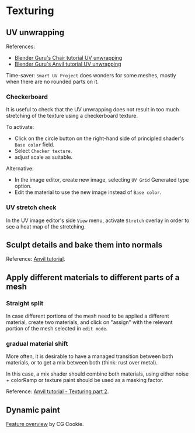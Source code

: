 # Texturing

## UV unwrapping

References:

* [Blender Guru's Chair tutorial UV unwrapping](https://www.youtube.com/watch?v=XeBUfMKKZDo&list=PLjEaoINr3zgEL9UjPTLWQhLFAK7wVaRMR&index=8&t=0s)
* [Blender Guru's Anvil tutorial UV unwrapping](https://www.youtube.com/watch?v=scPSP_U858k&list=PLjEaoINr3zgHJVJF3T3CFUAZ6z11jKg6a&t=0s)

Time-saver: `Smart UV Project` does wonders for some meshes, mostly when there are no rounded parts on it.

### Checkerboard

It is useful to check that the UV unwrapping does not result in too much stretching of the texture using a checkerboard texture.

To activate:

* Click on the circle button on the right-hand side of principled shader's `Base color` field.
* Select `Checker texture`.
* adjust scale as suitable.


Alternative:

* In the image editor, create new image, selecting `UV Grid` Generated type option.
* Edit the material to use the new image instead of `Base color`.


### UV stretch check

In the UV image editor's side `View` menu, activate `Stretch` overlay in order to see a heat map of the stretching.

## Sculpt details and bake them into normals

Reference: [Anvil tutorial](https://www.youtube.com/watch?v=ywSq0bSYLWI&list=PLjEaoINr3zgHJVJF3T3CFUAZ6z11jKg6a&index=7).


## Apply different materials to different parts of a mesh


### Straight split

In case different portions of the mesh need to be applied a different material, create two materials, and click on "assign" with the relevant portion of the mesh selected in `edit mode`.

### gradual material shift

More often, it is desirable to have a managed transition between both materials, or to get a mix between both (think: rust over metal). 

In this case, a mix shader should combine both materials, using either noise + colorRamp or texture paint should be used as a masking factor.

Reference: [Anvil tutorial - Texturing part 2](https://www.youtube.com/watch?v=nx8Qq7kNKK8&list=PLjEaoINr3zgHJVJF3T3CFUAZ6z11jKg6a&index=10).

## Dynamic paint

[Feature overview](https://www.youtube.com/watch?v=nVoPBCIuGz4) by CG Cookie.
